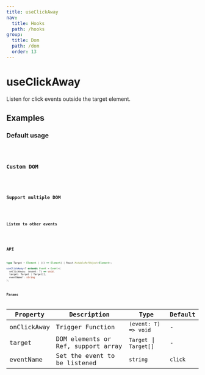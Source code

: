 ```yaml
---
title: useClickAway
nav:
  title: Hooks
  path: /hooks
group:
  title: Dom
  path: /dom
  order: 13
---
```


# useClickAway

Listen for click events outside the target element.
## Examples

### Default usage

<code src="./demo/demo1.tsx" />

### Custom DOM

<code src="./demo/demo2.tsx" />

### Support multiple DOM

<code src="./demo/demo3.tsx" />

### Listen to other events

<code src="./demo/demo4.tsx" />

## API

```typescript
type Target = Element | (() => Element) | React.MutableRefObject<Element>;

useClickAway<T extends Event = Event>(
  onClickAway: (event: T) => void,
  target: Target | Target[],
  eventName?: string
);
```

### Params

| Property    | Description                        | Type                   | Default |
|-------------|------------------------------------|------------------------|---------|
| onClickAway | Trigger Function                   | `(event: T) => void`   | -       |
| target      | DOM elements or Ref, support array | `Target` \| `Target[]` | -       |
| eventName   | Set the event to be listened       | `string`               | `click` |
